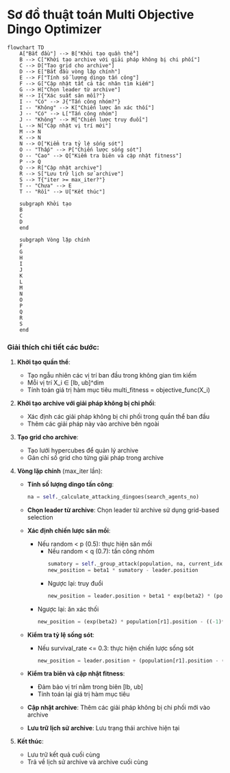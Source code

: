 # Sơ đồ thuật toán Multi Objective Dingo Optimizer

```mermaid
flowchart TD
    A["Bắt đầu"] --> B["Khởi tạo quần thể"]
    B --> C["Khởi tạo archive với giải pháp không bị chi phối"]
    C --> D["Tạo grid cho archive"]
    D --> E["Bắt đầu vòng lặp chính"]
    E --> F["Tính số lượng dingo tấn công"]
    F --> G["Cập nhật tất cả tác nhân tìm kiếm"]
    G --> H["Chọn leader từ archive"]
    H --> I{"Xác suất săn mồi?"}
    I -- "Có" --> J{"Tấn công nhóm?"}
    I -- "Không" --> K["Chiến lược ăn xác thối"]
    J -- "Có" --> L["Tấn công nhóm"]
    J -- "Không" --> M["Chiến lược truy đuổi"]
    L --> N["Cập nhật vị trí mới"]
    M --> N
    K --> N
    N --> O["Kiểm tra tỷ lệ sống sót"]
    O -- "Thấp" --> P["Chiến lược sống sót"]
    O -- "Cao" --> Q["Kiểm tra biên và cập nhật fitness"]
    P --> Q
    Q --> R["Cập nhật archive"]
    R --> S["Lưu trữ lịch sử archive"]
    S --> T{"iter >= max_iter?"}
    T -- "Chưa" --> E
    T -- "Rồi" --> U["Kết thúc"]
    
    subgraph Khởi tạo
    B
    C
    D
    end
    
    subgraph Vòng lặp chính
    F
    G
    H
    I
    J
    K
    L
    M
    N
    O
    P
    Q
    R
    S
    end
```

### Giải thích chi tiết các bước:

1. **Khởi tạo quần thể**: 
   - Tạo ngẫu nhiên các vị trí ban đầu trong không gian tìm kiếm
   - Mỗi vị trí X_i ∈ [lb, ub]^dim
   - Tính toán giá trị hàm mục tiêu multi_fitness = objective_func(X_i)

2. **Khởi tạo archive với giải pháp không bị chi phối**:
   - Xác định các giải pháp không bị chi phối trong quần thể ban đầu
   - Thêm các giải pháp này vào archive bên ngoài

3. **Tạo grid cho archive**:
   - Tạo lưới hypercubes để quản lý archive
   - Gán chỉ số grid cho từng giải pháp trong archive

4. **Vòng lặp chính** (max_iter lần):
   - **Tính số lượng dingo tấn công**: 
     ```python
     na = self._calculate_attacking_dingoes(search_agents_no)
     ```
   
   - **Chọn leader từ archive**: Chọn leader từ archive sử dụng grid-based selection
   
   - **Xác định chiến lược săn mồi**:
     * Nếu random < p (0.5): thực hiện săn mồi
       - Nếu random < q (0.7): tấn công nhóm
         ```python
         sumatory = self._group_attack(population, na, current_idx)
         new_position = beta1 * sumatory - leader.position
         ```
       - Ngược lại: truy đuổi
         ```python
         new_position = leader.position + beta1 * exp(beta2) * (population[r1].position - current.position)
         ```
     * Ngược lại: ăn xác thối
       ```python
       new_position = (exp(beta2) * population[r1].position - ((-1)**binary_val) * current.position) / 2
       ```
   
   - **Kiểm tra tỷ lệ sống sót**:
     * Nếu survival_rate <= 0.3: thực hiện chiến lược sống sót
       ```python
       new_position = leader.position + (population[r1].position - ((-1)**binary_val) * population[r2].position) / 2
       ```
   
   - **Kiểm tra biên và cập nhật fitness**:
     * Đảm bảo vị trí nằm trong biên [lb, ub]
     * Tính toán lại giá trị hàm mục tiêu
   
   - **Cập nhật archive**: Thêm các giải pháp không bị chi phối mới vào archive
   
   - **Lưu trữ lịch sử archive**: Lưu trạng thái archive hiện tại

5. **Kết thúc**:
   - Lưu trữ kết quả cuối cùng
   - Trả về lịch sử archive và archive cuối cùng
